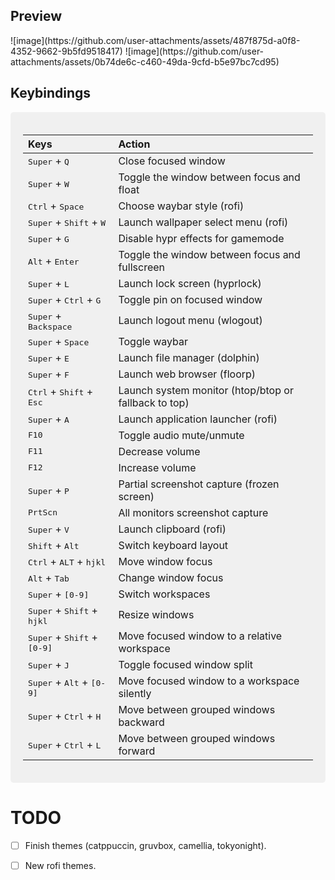 ## Preview

<!-- ![image](https://github.com/logicalman3812/hyprdots/assets/85504304/f7b4c74a-7726-4aa8-a06d-008991ba73ca) -->

<summary>
![image](https://github.com/user-attachments/assets/487f875d-a0f8-4352-9662-9b5fd9518417)
![image](https://github.com/user-attachments/assets/0b74de6c-c460-49da-9cfd-b5e97bc7cd95)
</summary>

## Keybindings

<div align="center" style="background-color: #f0f0f0; padding: 20px; border-radius: 5px;">

| Keys                                                                                   | Action                                               |
| :------------------------------------------------------------------------------------- | :--------------------------------------------------- |
| <kbd>Super</kbd> + <kbd>Q</kbd><br>                                                    | Close focused window                                 |
| <kbd>Super</kbd> + <kbd>W</kbd>                                                        | Toggle the window between focus and float            |
| <kbd>Ctrl</kbd> + <kbd>Space</kbd>                                                     | Choose waybar style (rofi)                           |
| <kbd>Super</kbd> + <kbd>Shift</kbd> + <kbd>W</kbd>                                     | Launch wallpaper select menu (rofi)                  |
| <kbd>Super</kbd> + <kbd>G</kbd>                                                        | Disable hypr effects for gamemode                    |
| <kbd>Alt</kbd> + <kbd>Enter</kbd>                                                      | Toggle the window between focus and fullscreen       |
| <kbd>Super</kbd> + <kbd>L</kbd>                                                        | Launch lock screen (hyprlock)                        |
| <kbd>Super</kbd> + <kbd>Ctrl</kbd> + <kbd>G</kbd>                                      | Toggle pin on focused window                         |
| <kbd>Super</kbd> + <kbd>Backspace</kbd>                                                | Launch logout menu (wlogout)                         |
| <kbd>Super</kbd> + <kbd>Space</kbd>                                                    | Toggle waybar                                        |
| <kbd>Super</kbd> + <kbd>E</kbd>                                                        | Launch file manager (dolphin)                        |
| <kbd>Super</kbd> + <kbd>F</kbd>                                                        | Launch web browser (floorp)                          |
| <kbd>Ctrl</kbd> + <kbd>Shift</kbd> + <kbd>Esc</kbd>                                    | Launch system monitor (htop/btop or fallback to top) |
| <kbd>Super</kbd> + <kbd>A</kbd>                                                        | Launch application launcher (rofi)                   |
| <kbd>F10</kbd>                                                                         | Toggle audio mute/unmute                             |
| <kbd>F11</kbd>                                                                         | Decrease volume                                      |
| <kbd>F12</kbd>                                                                         | Increase volume                                      |
| <kbd>Super</kbd> + <kbd>P</kbd>                                                        | Partial screenshot capture (frozen screen)           |
| <kbd>PrtScn</kbd>                                                                      | All monitors screenshot capture                      |
| <kbd>Super</kbd> + <kbd>V</kbd>                                                        | Launch clipboard (rofi)                              |
| <kbd>Shift</kbd> + <kbd>Alt</kbd>                                                      | Switch keyboard layout                               |
| <kbd>Ctrl</kbd> + <kbd>ALT</kbd> + <kbd>h</kbd><kbd>j</kbd><kbd>k</kbd><kbd>l</kbd>    | Move window focus                                    |
| <kbd>Alt</kbd> + <kbd>Tab</kbd>                                                        | Change window focus                                  |
| <kbd>Super</kbd> + <kbd>[0-9]</kbd>                                                    | Switch workspaces                                    |
| <kbd>Super</kbd> + <kbd>Shift</kbd> + <kbd>h</kbd><kbd>j</kbd><kbd>k</kbd><kbd>l</kbd> | Resize windows                                       |
| <kbd>Super</kbd> + <kbd>Shift</kbd> + <kbd>[0-9]</kbd>                                 | Move focused window to a relative workspace          |
| <kbd>Super</kbd> + <kbd>J</kbd>                                                        | Toggle focused window split                          |
| <kbd>Super</kbd> + <kbd>Alt</kbd> + <kbd>[0-9]</kbd>                                   | Move focused window to a workspace silently          |
| <kbd>Super</kbd> + <kbd>Ctrl</kbd> + <kbd>H</kbd>                                      | Move between grouped windows backward                |
| <kbd>Super</kbd> + <kbd>Ctrl</kbd> + <kbd>L</kbd>                                      | Move between grouped windows forward                 |

</div>

# TODO

-   [ ] Finish themes (catppuccin, gruvbox, camellia, tokyonight).
-   [ ] New rofi themes.

